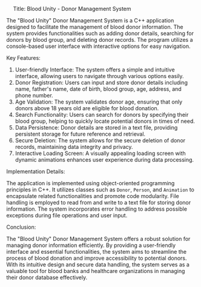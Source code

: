  
Title: Blood Unity - Donor Management System

The "Blood Unity" Donor Management System is a C++ application designed to facilitate the management of blood donor information. The system provides functionalities such as adding donor details, searching for donors by blood group, and deleting donor records. The program utilizes a console-based user interface with interactive options for easy navigation.

Key Features:

1. User-friendly Interface: The system offers a simple and intuitive interface, allowing users to navigate through various options easily.
2. Donor Registration: Users can input and store donor details including name, father's name, date of birth, blood group, age, address, and phone number.
3. Age Validation: The system validates donor age, ensuring that only donors above 18 years old are eligible for blood donation.
4. Search Functionality: Users can search for donors by specifying their blood group, helping to quickly locate potential donors in times of need.
5. Data Persistence: Donor details are stored in a text file, providing persistent storage for future reference and retrieval.
6. Secure Deletion: The system allows for the secure deletion of donor records, maintaining data integrity and privacy.
7. Interactive Loading Screen: A visually appealing loading screen with dynamic animations enhances user experience during data processing.

Implementation Details:

The application is implemented using object-oriented programming principles in C++. It utilizes classes such as `Donor`, `Person`, and `Animation` to encapsulate related functionalities and promote code modularity. File handling is employed to read from and write to a text file for storing donor information. The system incorporates error handling to address possible exceptions during file operations and user input.

Conclusion:

The "Blood Unity" Donor Management System offers a robust solution for managing donor information efficiently. By providing a user-friendly interface and essential functionalities, the system aims to streamline the process of blood donation and improve accessibility to potential donors. With its intuitive design and secure data handling, the system serves as a valuable tool for blood banks and healthcare organizations in managing their donor database effectively.
                                                                                   

 
